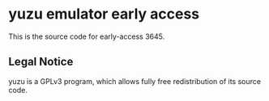 yuzu emulator early access
=============

This is the source code for early-access 3645.

## Legal Notice

yuzu is a GPLv3 program, which allows fully free redistribution of its source code.
